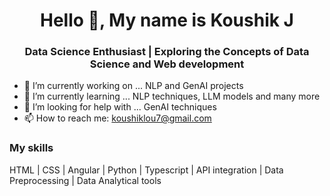 <h1 align="center">Hello 👋, My name is Koushik J</h1>
<h3 align="center">Data Science Enthusiast | Exploring the Concepts of Data Science and Web development</h3>

- 🔭 I’m currently working on ... NLP and GenAI projects
- 🌱 I’m currently learning ... NLP techniques, LLM models and many more
- 🤔 I’m looking for help with ... GenAI techniques
- 📫 How to reach me: koushiklou7@gmail.com

<h3 align="left">My skills</h3>
HTML | CSS | Angular | Python | Typescript | API integration | Data Preprocessing | Data Analytical tools

<!--
**Koushik-j/Koushik-j** is a ✨ _special_ ✨ repository because its `README.md` (this file) appears on your GitHub profile.

Here are some ideas to get you started:

- 🔭 I’m currently working on ...
- 🌱 I’m currently learning ...
- 👯 I’m looking to collaborate on ...
- 🤔 I’m looking for help with ...
- 💬 Ask me about ...
- 📫 How to reach me: ...
- 😄 Pronouns: ...
- ⚡ Fun fact: ...
-->

